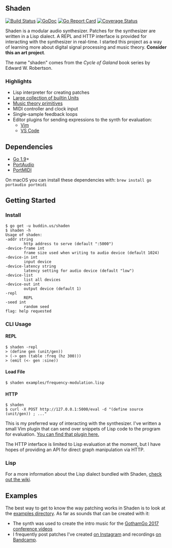 ## Shaden

[![Build Status](https://travis-ci.org/brettbuddin/shaden.svg?branch=ci)](https://travis-ci.org/brettbuddin/shaden)
[![GoDoc](https://godoc.org/buddin.us/shaden?status.svg)](https://godoc.org/buddin.us/shaden)
[![Go Report Card](https://goreportcard.com/badge/github.com/brettbuddin/shaden)](https://goreportcard.com/report/github.com/brettbuddin/shaden)
[![Coverage Status](https://coveralls.io/repos/github/brettbuddin/shaden/badge.svg?branch=master)](https://coveralls.io/github/brettbuddin/shaden?branch=master)

Shaden is a modular audio synthesizer. Patches for the synthesizer are written in a Lisp dialect. A REPL and HTTP
interface is provided for interacting with the synthesizer in real-time. I started this project as a way of learning
more about digital signal processing and music theory. **Consider this an art project**. 

The name "shaden" comes from the *Cycle of Galand* book series by Edward W. Robertson.

### Highlights

- Lisp interpreter for creating patches
- [Large collection of builtin Units](https://github.com/brettbuddin/shaden/wiki/Units)
- [Music theory primitives](https://github.com/brettbuddin/shaden/wiki/Values#music-theory)
- MIDI controller and clock input
- Single-sample feedback loops
- Editor plugins for sending expressions to the synth for evaluation:
    - [Vim](extra/shaden.vim)
    - [VS Code](https://github.com/semrekkers/shaden-vscode)

## Dependencies

- [Go 1.9](http://golang.org)+
- [PortAudio](http://www.portaudio.com/)
- [PortMIDI](http://portmedia.sourceforge.net/portmidi/)

On macOS you can install these dependencies with: `brew install go portaudio portmidi`

## Getting Started

### Install

    $ go get -u buddin.us/shaden
	$ shaden -h
	Usage of shaden:
  	-addr string
        	http address to serve (default ":5000")
  	-device-frame int
        	frame size used when writing to audio device (default 1024)
  	-device-in int
        	input device
  	-device-latency string
        	latency setting for audio device (default "low")
  	-device-list
        	list all devices
  	-device-out int
        	output device (default 1)
  	-repl
        	REPL
  	-seed int
        	random seed
	flag: help requested

### CLI Usage

#### REPL

    $ shaden -repl
    > (define gen (unit/gen))
    > (-> gen (table :freq (hz 300)))
    > (emit (<- gen :sine))

#### Load File

    $ shaden examples/frequency-modulation.lisp

#### HTTP

    $ shaden
    $ curl -X POST http://127.0.0.1:5000/eval -d "(define source (unit/gen)) ; ..."

This is my preferred way of interacting with the synthesizer. I've written a small Vim plugin that can send over
snippets of Lisp code to the program for evaluation. [You can find that plugin here.](extra/shaden.vim)

The HTTP interface is limited to Lisp evaluation at the moment, but I have hopes of providing an API for direct graph
manipulation via HTTP.

### Lisp

For a more information about the Lisp dialect bundled with Shaden, [check out the wiki](https://github.com/brettbuddin/shaden/wiki).

## Examples

The best way to get to know the way patching works in Shaden is to look at the [examples directory](examples). As far as
sounds that can be created with it:

- The synth was used to create the intro music for the [GothamGo 2017 conference videos](https://www.youtube.com/watch?v=l_FkVIPerzE)
- I frequently post patches I've created [on Instagram](https://www.instagram.com/brettbuddin/) and recordings [on Bandcamp](https://returnnil.bandcamp.com).
